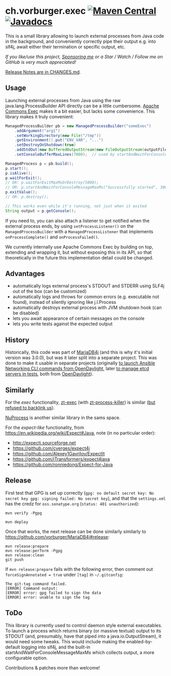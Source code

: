 ch.vorburger.exec [![Maven Central](https://maven-badges.herokuapp.com/maven-central/ch.vorburger.exec/exec/badge.svg)](https://maven-badges.herokuapp.com/maven-central/ch.vorburger.exec/exec)
[![Javadocs](http://www.javadoc.io/badge/ch.vorburger.exec/exec.svg)](http://www.javadoc.io/doc/ch.vorburger.exec/exec)
=================

This is a small library allowing to launch external processes from Java code in the background,
and conveniently correctly pipe their output e.g. into slf4j, await either their termination or specific output, etc.

_If you like/use this project, [Sponsoring me](https://github.com/sponsors/vorburger) or a Star / Watch / Follow me on GitHub is very much appreciated!_

[Release Notes are in CHANGES.md](CHANGES.md).

Usage
---

Launching external processes from Java using the raw java.lang.ProcessBuilder API directly can be a little cumbersome.
[Apache Commons Exec](https://commons.apache.org/proper/commons-exec/) makes it a bit easier, but lacks some convenience.
This library makes it truly convenient:

```java
ManagedProcessBuilder pb = new ManagedProcessBuilder("someExec")
    .addArgument("arg1")
    .setWorkingDirectory(new File("/tmp"))
    .getEnvironment().put("ENV_VAR", "...")
    .setDestroyOnShutdown(true)
    .addStdOut(new BufferedOutputStream(new FileOutputStream(outputFile)))
    .setConsoleBufferMaxLines(7000);  // used by startAndWaitForConsoleMessageMaxMs

ManagedProcess p = pb.build();
p.start();
p.isAlive();
p.waitForExit();
// OR: p.waitForExitMaxMsOrDestroy(5000);
// OR: p.startAndWaitForConsoleMessageMaxMs("Successfully started", 3000);
p.exitValue();
// OR: p.destroy();

// This works even while it's running, not just when it exited
String output = p.getConsole();
```

If you need to, you can also attach a listener to get notified when the external process ends, by using `setProcessListener()` on the `ManagedProcessBuilder` with a `ManagedProcessListener` that implements `onProcessComplete()` and `onProcessFailed()`.

We currently internally use Apache Commons Exec by building on top, extending and wrapping it,
but without exposing this in its API, so that theoretically in the future this implementation detail could be changed.

Advantages
---

* automatically logs external process's STDOUT and STDERR using SLF4j out of the box (can be customized)
* automatically logs and throws for common errors (e.g. executable not found), instead of silently ignoring like j.l.Process
* automatically destroys external process with JVM shutdown hook (can be disabled)
* lets you await appearance of certain messages on the console
* lets you write tests against the expected output

History
---

Historically, this code was part of [MariaDB4j](https://github.com/vorburger/MariaDB4j/) (and this is why it's initial version was 3.0.0),
but was it later split into a separate project. This was done to make it usable in separate projects
(originally [to launch Ansible Networking CLI commands from OpenDaylight](https://github.com/shague/opendaylight-ansible), later [to manage etcd servers in tests](https://github.com/etcd-io/jetcd/issues/361),
both from [OpenDaylight](http://www.opendaylight.org)).

Similarly
---

For the _exec_ functionality, [zt-exec](https://github.com/zeroturnaround/zt-exec) (with [zt-process-killer](https://github.com/zeroturnaround/zt-process-killer)) is similar ([but refused to backlink us](https://github.com/zeroturnaround/zt-exec/pull/25)).

[NuProcess](https://github.com/brettwooldridge/NuProcess) is another similar library in the sams space.

For the _expect-like_ functionality, from https://en.wikipedia.org/wiki/Expect#Java, note (in no particular order):
* http://expectj.sourceforge.net
* https://github.com/cverges/expect4j
* https://github.com/Alexey1Gavrilov/ExpectIt
* https://github.com/iTransformers/expect4java
* https://github.com/ronniedong/Expect-for-Java

Release
---

First test that GPG is set up correctly (`gpg: no default secret key: No secret key
gpg: signing failed: No secret key`), and that the `settings.xml` has the credz for `oss.sonatype.org` (`status: 401 unauthorized`):

    mvn verify -Pgpg
    
    mvn deploy

Once that works, the next release can be done similarly similarly to https://github.com/vorburger/MariaDB4j#release:

    mvn release:prepare
    mvn release:perform -Pgpg
    mvn release:clean
    git push

If `mvn release:prepare` fails with the following error, then comment out `forceSignAnnotated = true` under `[tag]` in `~/.gitconfig`:

    The git-tag command failed.
    [ERROR] Command output:
    [ERROR] error: gpg failed to sign the data
    [ERROR] error: unable to sign the tag


ToDo
---

This library is currently used to control daemon style external executables.
To launch a process which returns binary (or massive textual) output to its STDOUT
(and, presumably, have that piped into a java.io.OutputStream), it would need some tweaks.
This would include making the enabled-by-default logging into slf4j, and the built-in
startAndWaitForConsoleMessageMaxMs which collects output, a more configurable option.

Contributions & patches more than welcome!

